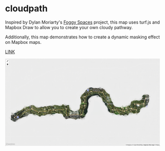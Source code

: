 # cloudpath

Inspired by Dylan Moriarty's [Foggy Spaces](https://dylanmoriarty.github.io/blog/foggy-spaces.html) project, this map uses turf.js and Mapbox Draw to allow you to create your own cloudy pathway.

Additionally, this map demonstrates how to create a dynamic masking effect on Mapbox maps.

[LINK](https://willymaps.github.io/cloudpath/map.html)

![Cloud Image](./img/clouds.png)
